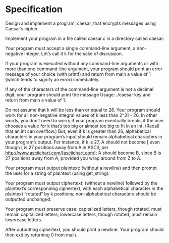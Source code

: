 # Specification

Design and implement a program, caesar, that encrypts messages using Caesar’s cipher.

Implement your program in a file called caesar.c in a directory called caesar.

Your program must accept a single command-line argument, a non-negative integer. Let’s call it k for the sake of discussion.

If your program is executed without any command-line arguments or with more than one command-line argument, your program should print an error message of your choice (with printf) and return from main a value of 1 (which tends to signify an error) immediately.

If any of the characters of the command-line argument is not a decimal digit, your program should print the message Usage: ./caesar key and return from main a value of 1.

Do not assume that k will be less than or equal to 26. Your program should work for all non-negative integral values of k less than 2^31 - 26. In other words, you don’t need to worry if your program eventually breaks if the user chooses a value for k that’s too big or almost too big to fit in an int. (Recall that an int can overflow.) But, even if k is greater than 26, alphabetical characters in your program’s input should remain alphabetical characters in your program’s output. For instance, if k is 27, A should not become [ even though [ is 27 positions away from A in ASCII, per http://www.asciichart.com/[asciichart.com]; A should become B, since B is 27 positions away from A, provided you wrap around from Z to A.

Your program must output plaintext: (without a newline) and then prompt the user for a string of plaintext (using get_string).

Your program must output ciphertext: (without a newline) followed by the plaintext’s corresponding ciphertext, with each alphabetical character in the plaintext “rotated” by k positions; non-alphabetical characters should be outputted unchanged.

Your program must preserve case: capitalized letters, though rotated, must remain capitalized letters; lowercase letters, though rotated, must remain lowercase letters.

After outputting ciphertext, you should print a newline. Your program should then exit by returning 0 from main.
